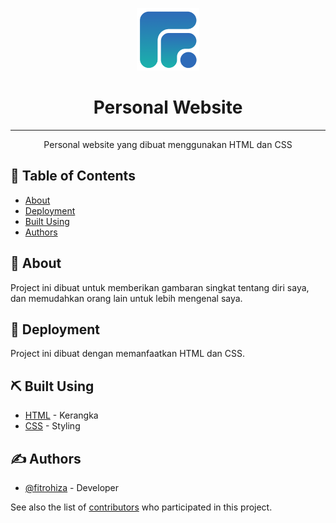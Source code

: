 <p align="center">
  <a href="" rel="noopener">
 <img width=100px height=100px src="assets/img/fimLogo.png" alt="Project logo"></a>
</p>

<h1 align="center">Personal Website</h1>

---

<p align="center">Personal website yang dibuat menggunakan HTML dan CSS
    <br> 
</p>

## 📝 Table of Contents

- [About](#about)
- [Deployment](#deployment)
- [Built Using](#built_using)
- [Authors](#authors)

## 🧐 About <a name = "about"></a>

Project ini dibuat untuk memberikan gambaran singkat tentang diri saya, dan memudahkan orang lain untuk lebih mengenal saya.

## 🚀 Deployment <a name = "deployment"></a>

Project ini dibuat dengan memanfaatkan HTML dan CSS.

## ⛏️ Built Using <a name = "built_using"></a>

- [HTML](https://www.w3schools.com/html/default.asp) - Kerangka
- [CSS](https://www.w3schools.com/css/) - Styling

## ✍️ Authors <a name = "authors"></a>

- [@fitrohiza](https://github.com/fitrohiza) - Developer

See also the list of [contributors](https://github.com/kylelobo/The-Documentation-Compendium/contributors) who participated in this project.
